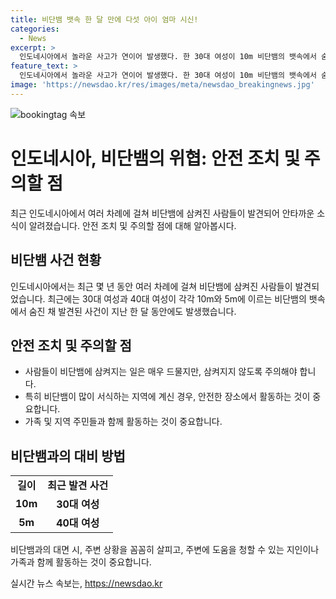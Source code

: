 ```yaml
---
title: 비단뱀 뱃속 한 달 만에 다섯 아이 엄마 시신!
categories:
  - News
excerpt: >
  인도네시아에서 놀라운 사고가 연이어 발생했다. 한 30대 여성이 10m 비단뱀의 뱃속에서 숨진 채 발견돼 충격을 안겼다. 이는 지난 달 5m 비단뱀에 삼켜진 여성 사망 이후 한 달만에 발생한 일로, 이전에도 여러 차례 이런 사건이 있었다. 이번에는 아이를 위해 약을 사러 집을 나간 여성이 비달한 사고로, 최근 몇 년간 다른 비단뱀 공격 사례들도 증가하는 추세다. (150자)
feature_text: >
  인도네시아에서 놀라운 사고가 연이어 발생했다. 한 30대 여성이 10m 비단뱀의 뱃속에서 숨진 채 발견돼 충격을 안겼다. 이는 지난 달 5m 비단뱀에 삼켜진 여성 사망 이후 한 달만에 발생한 일로, 이전에도 여러 차례 이런 사건이 있었다. 이번에는 아이를 위해 약을 사러 집을 나간 여성이 비달한 사고로, 최근 몇 년간 다른 비단뱀 공격 사례들도 증가하는 추세다. (150자)
image: 'https://newsdao.kr/res/images/meta/newsdao_breakingnews.jpg'
---
```


<p><img src="https://newsdao.kr/res/images/meta/newsdao_breakingnews.jpg" alt="bookingtag 속보" /></p>

<h1>인도네시아, 비단뱀의 위협: 안전 조치 및 주의할 점</h1>

<p data-ke-size="size16">최근 인도네시아에서 여러 차례에 걸쳐 비단뱀에 삼켜진 사람들이 발견되어 안타까운 소식이 알려졌습니다. 안전 조치 및 주의할 점에 대해 알아봅시다.</p>

<h2 data-ke-size="size26">비단뱀 사건 현황</h2>

<p data-ke-size="size16">인도네시아에서는 최근 몇 년 동안 여러 차례에 걸쳐 비단뱀에 삼켜진 사람들이 발견되었습니다. 최근에는 30대 여성과 40대 여성이 각각 10m와 5m에 이르는 비단뱀의 뱃속에서 숨진 채 발견된 사건이 지난 한 달 동안에도 발생했습니다.</p>

<h2 data-ke-size="size26">안전 조치 및 주의할 점</h2>

<ul>
<li>사람들이 비단뱀에 삼켜지는 일은 매우 드물지만, 삼켜지지 않도록 주의해야 합니다.</li>
<li>특히 비단뱀이 많이 서식하는 지역에 계신 경우, 안전한 장소에서 활동하는 것이 중요합니다.</li>
<li>가족 및 지역 주민들과 함께 활동하는 것이 중요합니다.</li>
</ul>

<h2 data-ke-size="size26">비단뱀과의 대비 방법</h2>

<table>
  <tr>
    <td style="text-align: center; height: 17px;"><b>길이</b></td>
    <td style="text-align: center; height: 17px;"><b>최근 발견 사건</b></td>
  </tr>
  <tr>
    <td style="text-align: center; height: 17px;"><b>10m</b></td>
    <td style="text-align: center; height: 17px;"><b>30대 여성</b></td>
  </tr>
  <tr>
    <td style="text-align: center; height: 17px;"><b>5m</b></td>
    <td style="text-align: center; height: 17px;"><b>40대 여성</b></td>
  </tr>
</table>

<p data-ke-size="size16">비단뱀과의 대면 시, 주변 상황을 꼼꼼히 살피고, 주변에 도움을 청할 수 있는 지인이나 가족과 함께 활동하는 것이 중요합니다.</p>
실시간 뉴스 속보는, <a href="https://newsdao.kr" rel="dofollow">https://newsdao.kr</a>


